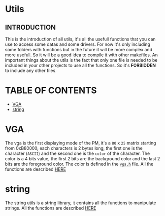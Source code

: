 # Utils

## INTRODUCTION

This is the introduction of all utils, it's all the usefull functions that you can use to access some datas and some drivers.
For now it's only including some folders with functions but in the future it will be more complex and more usefull. So it will be a good idea to compile it with other makefiles.
An important things about the utils is the fact that only one file is needed to be included in your other projects to use all the functions. So it's **FORBIDDEN** to include any other files.

# TABLE OF CONTENTS

- [VGA](#vga)
- [string](#string)

# VGA <a name="vga"></a>

The vga is the first displaying mode of the PM, it's a `80` x `25` matrix starting from 0xB80000, each characters is 2 bytes long, the first one is the character (`ASCII`) and the second one is the `color` of the character. The color is a 4 bits value, the first 2 bits are the background color and the last 2 bits are the foreground color. The color is defined in the [`vga.h`](../../../src/utils/VGA/VGA.h) file.
All the functions are described [HERE](VGA.md)

# string <a name="string"></a>

The string utils is a string library, it contains all the functions to manipulate strings. All the functions are described [HERE](string.md)
